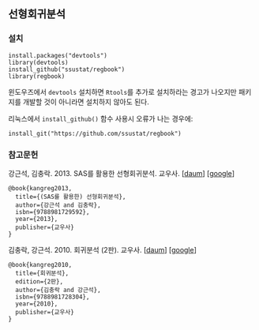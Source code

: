 ## 선형회귀분석

### 설치

    install.packages("devtools")
    library(devtools)
    install_github("ssustat/regbook")
    library(regbook)

윈도우즈에서 `devtools` 설치하면 `Rtools`를 추가로 설치하라는 경고가 나오지만
패키지를 개발할 것이 아니라면 설치하지 않아도 된다.

리눅스에서 `install_github()` 함수 사용시 오류가 나는 경우에:

    install_git("https://github.com/ssustat/regbook")


### 참고문헌

강근석, 김충락. 2013. SAS를 활용한 선형회귀분석. 교우사.
[[daum](http://book.daum.net/detail/book.do?bookid=KOR9788981729592)]
[[google](https://books.google.co.kr/books?id=QSLcmQEACAAJ)]

    @book{kangreg2013,
      title={(SAS를 활용한) 선형회귀분석},
      author={강근석 and 김충락},
      isbn={9788981729592},
      year={2013},
      publisher={교우사}
    }

김충락, 강근석. 2010. 회귀분석 (2판). 교우사.
[[daum](http://book.daum.net/detail/book.do?bookid=KOR9788981728304)]
[[google](https://books.google.co.kr/books?id=eaB7RQAACAAJ)]


    @book{kangreg2010,
      title={회귀분석},
	  edition={2판},
      author={김충락 and 강근석},
      isbn={9788981728304},
      year={2010},
      publisher={교우사}
    }



